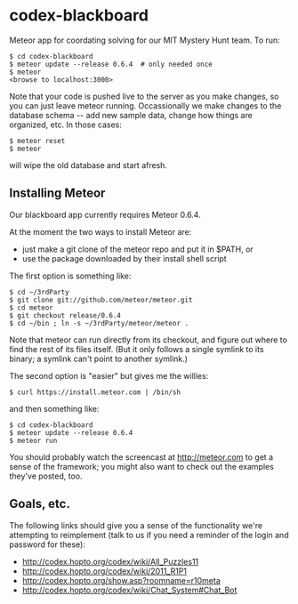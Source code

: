 codex-blackboard
================

Meteor app for coordating solving for our MIT Mystery Hunt team.  To run:

    $ cd codex-blackboard
    $ meteor update --release 0.6.4  # only needed once
    $ meteor
    <browse to localhost:3000>

Note that your code is pushed live to the server as you make changes, so
you can just leave meteor running.  Occassionally we make changes to the
database schema -- add new sample data, change how things are organized, etc.
In those cases:

    $ meteor reset
    $ meteor

will wipe the old database and start afresh.

## Installing Meteor

Our blackboard app currently requires Meteor 0.6.4.

At the moment the two ways to install Meteor are:

* just make a git clone of the meteor repo and put it in $PATH, or
* use the package downloaded by their install shell script

The first option is something like:

    $ cd ~/3rdParty
    $ git clone git://github.com/meteor/meteor.git
    $ cd meteor
    $ git checkout release/0.6.4
    $ cd ~/bin ; ln -s ~/3rdParty/meteor/meteor .

Note that meteor can run directly from its checkout, and figure out where to
find the rest of its files itself.  (But it only follows a single symlink
to its binary; a symlink can't point to another symlink.)

The second option is "easier" but gives me the willies:

    $ curl https://install.meteor.com | /bin/sh

and then something like:

    $ cd codex-blackboard
    $ meteor update --release 0.6.4
    $ meteor run

You should probably watch the screencast at http://meteor.com to get a sense
of the framework; you might also want to check out the examples they've
posted, too.

## Goals, etc.

The following links should give you a sense of the functionality we're
attempting to reimplement (talk to us if you need a reminder of the
login and password for these):

* http://codex.hopto.org/codex/wiki/All_Puzzles11
* http://codex.hopto.org/codex/wiki/2011_R1P1
* http://codex.hopto.org/show.asp?roomname=r10meta
* http://codex.hopto.org/codex/wiki/Chat_System#Chat_Bot
